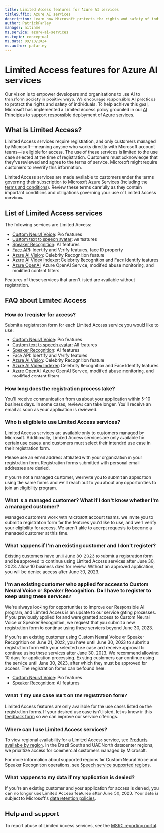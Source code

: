 ```yaml
---
title: Limited Access features for Azure AI services
titleSuffix: Azure AI services
description: Learn how Microsoft protects the rights and safety of individuals by using Limited Access features for Azure AI services.
author: PatrickFarley
manager: nitinme
ms.service: azure-ai-services
ms.topic: conceptual
ms.date: 09/18/2024
ms.author: pafarley
---
```


# Limited Access features for Azure AI services

Our vision is to empower developers and organizations to use AI to transform society in positive ways. We encourage responsible AI practices to protect the rights and safety of individuals. To help achieve this goal, Microsoft has implemented a Limited Access policy grounded in our [AI Principles](https://www.microsoft.com/ai/responsible-ai) to support responsible deployment of Azure services.

## What is Limited Access?

Limited Access services require registration, and only customers managed by Microsoft&mdash;meaning anyone who works directly with Microsoft account teams&mdash;is eligible for access. The use of these services is limited to the use case selected at the time of registration. Customers must acknowledge that they've reviewed and agree to the terms of service. Microsoft might require customers to reverify this information.

Limited Access services are made available to customers under the terms governing their subscription to Microsoft Azure Services (including the [terms and conditions](https://www.microsoft.com/licensing/docs/view/Microsoft-supplemental-terms-and-conditions)). Review these terms carefully as they contain important conditions and obligations governing your use of Limited Access services.

## List of Limited Access services

The following services are Limited Access:

- [Custom Neural Voice](/legal/cognitive-services/speech-service/text-to-speech/limited-access?context=/azure/ai-services/speech-service/context/context): Pro features
- [Custom text to speech avatar](/legal/cognitive-services/speech-service/text-to-speech/limited-access?context=/azure/ai-services/speech-service/context/context): All features
- [Speaker Recognition](/legal/cognitive-services/speech-service/speaker-recognition/limited-access-speaker-recognition?context=/azure/ai-services/speech-service/context/context): All features 
- [Face API](/legal/cognitive-services/computer-vision/limited-access-identity?context=/azure/ai-services/computer-vision/context/context): Identify and Verify features, face ID property
- [Azure AI Vision](/legal/cognitive-services/computer-vision/limited-access?context=/azure/ai-services/computer-vision/context/context): Celebrity Recognition feature
- [Azure AI Video Indexer](/azure/azure-video-indexer/limited-access-features): Celebrity Recognition and Face Identify features
- [Azure OpenAI](/legal/cognitive-services/openai/limited-access): Azure OpenAI Service, modified abuse monitoring, and modified content filters

Features of these services that aren't listed are available without registration. 

## FAQ about Limited Access

### How do I register for access?

Submit a registration form for each Limited Access service you would like to use: 

- [Custom Neural Voice](https://aka.ms/customneural): Pro features 
- [Custom text to speech avatar](https://aka.ms/customneural): All features 
- [Speaker Recognition](https://aka.ms/azure-speaker-recognition): All features 
- [Face API](https://aka.ms/facerecognition): Identify and Verify features
- [Azure AI Vision](https://aka.ms/facerecognition): Celebrity Recognition feature 
- [Azure AI Video Indexer](https://aka.ms/facerecognition): Celebrity Recognition and Face Identify features 
- [Azure OpenAI](/legal/cognitive-services/openai/limited-access): Azure OpenAI Service, modified abuse monitoring, and modified content filters 

### How long does the registration process take?

You'll receive communication from us about your application within 5-10 business days. In some cases, reviews can take longer. You'll receive an email as soon as your application is reviewed.

### Who is eligible to use Limited Access services?

Limited Access services are available only to customers managed by Microsoft. Additionally, Limited Access services are only available for certain use cases, and customers must select their intended use case in their registration form.  

Please use an email address affiliated with your organization in your registration form. Registration forms submitted with personal email addresses are denied.

If you're not a managed customer, we invite you to submit an application using the same forms and we'll reach out to you about any opportunities to join an eligibility program. 

### What is a managed customer? What if I don't know whether I'm a managed customer?

Managed customers work with Microsoft account teams. We invite you to submit a registration form for the features you'd like to use, and we'll verify your eligibility for access. We aren't able to accept requests to become a managed customer at this time.

### What happens if I'm an existing customer and I don't register?

Existing customers have until June 30, 2023 to submit a registration form and be approved to continue using Limited Access services after June 30, 2023. Allow 10 business days for review. Without an approved application, you will be denied access after June 30, 2023.  

### I'm an existing customer who applied for access to Custom Neural Voice or Speaker Recognition. Do I have to register to keep using these services?

We're always looking for opportunities to improve our Responsible AI program, and Limited Access is an update to our service gating processes. If you previously applied for and were granted access to Custom Neural Voice or Speaker Recognition, we request that you submit a new registration form to continue using these services beyond June 30, 2023. 

If you're an existing customer using Custom Neural Voice or Speaker Recognition on June 21, 2022, you have until June 30, 2023 to submit a registration form with your selected use case and receive approval to continue using these services after June 30, 2023. We recommend allowing 10 days for application processing. Existing customers can continue using the service until June 30, 2023, after which they must be approved for access. The registration forms can be found here: 

- [Custom Neural Voice](https://aka.ms/customneural): Pro features 
- [Speaker Recognition](https://aka.ms/azure-speaker-recognition): All features 

### What if my use case isn't on the registration form?

Limited Access features are only available for the use cases listed on the registration forms. If your desired use case isn't listed, let us know in this [feedback form](https://aka.ms/CogSvcsLimitedAccessFeedback) so we can improve our service offerings. 

### Where can I use Limited Access services?

To view regional availability for a Limited Access service, see [Products available by region](https://azure.microsoft.com/explore/global-infrastructure/products-by-region/). In the Brazil South and UAE North datacenter regions, we prioritize access for commercial customers managed by Microsoft.

For more information about supported regions for Custom Neural Voice and Speaker Recognition operations, see [Speech service supported regions](./speech-service/regions.md).

### What happens to my data if my application is denied?

If you're an existing customer and your application for access is denied, you can no longer use Limited Access features after June 30, 2023. Your data is subject to Microsoft's [data retention policies](https://www.microsoft.com/trust-center/privacy/data-management#leave).

## Help and support

To report abuse of Limited Access services, see the [MSRC reporting portal](https://aka.ms/reportabuse).
